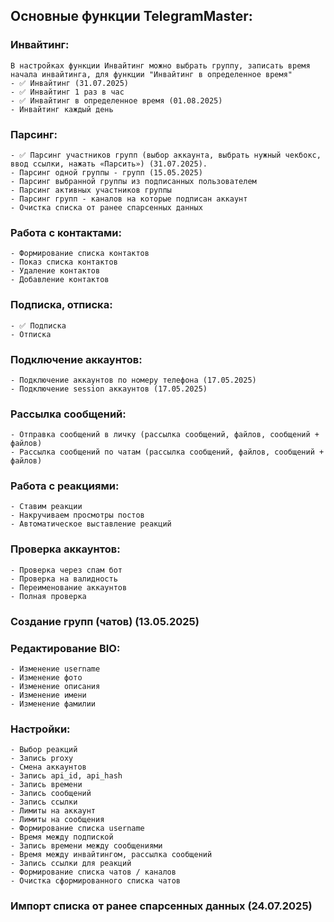 <h2>Основные функции TelegramMaster:</h2>

### Инвайтинг:

    В настройках функции Инвайтинг можно выбрать группу, записать время начала инвайтинга, для функции "Инвайтинг в определенное время"
    - ✅ Инвайтинг (31.07.2025)
    - ✅ Инвайтинг 1 раз в час
    - ✅ Инвайтинг в определенное время (01.08.2025)
    - Инвайтинг каждый день

### Парсинг:

    - ✅ Парсинг участников групп (выбор аккаунта, выбрать нужный чекбокс, ввод ссылки, нажать «Парсить») (31.07.2025).
    - Парсинг одной группы - групп (15.05.2025)
    - Парсинг выбранной группы из подписанных пользователем
    - Парсинг активных участников группы
    - Парсинг групп - каналов на которые подписан аккаунт
    - Очистка списка от ранее спарсенных данных

### Работа с контактами:

    - Формирование списка контактов
    - Показ списка контактов
    - Удаление контактов
    - Добавление контактов

### Подписка, отписка:

    - ✅ Подписка
    - Отписка

### Подключение аккаунтов:

    - Подключение аккаунтов по номеру телефона (17.05.2025)
    - Подключение session аккаунтов (17.05.2025)

### Рассылка сообщений:

    - Отправка сообщений в личку (рассылка сообщений, файлов, сообщений + файлов)
    - Рассылка сообщений по чатам (рассылка сообщений, файлов, сообщений + файлов)

### Работа с реакциями:

    - Ставим реакции
    - Накручиваем просмотры постов
    - Автоматическое выставление реакций

### Проверка аккаунтов:

    - Проверка через спам бот
    - Проверка на валидность
    - Переименование аккаунтов
    - Полная проверка

### Создание групп (чатов) (13.05.2025)

### Редактирование BIO:

    - Изменение username
    - Изменение фото
    - Изменение описания
    - Изменение имени
    - Изменение фамилии

### Настройки:

    - Выбор реакций
    - Запись proxy
    - Смена аккаунтов
    - Запись api_id, api_hash
    - Запись времени
    - Запись сообщений
    - Запись ссылки
    - Лимиты на аккаунт
    - Лимиты на сообщения
    - Формирование списка username
    - Время между подпиской
    - Запись времени между сообщениями
    - Время между инвайтингом, рассылка сообщений
    - Запись ссылки для реакций
    - Формирование списка чатов / каналов
    - Очистка сформированного списка чатов

### Импорт списка от ранее спарсенных данных (24.07.2025)